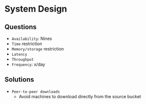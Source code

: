 # System Design

## Questions

- `Availability`: Nines
- `Time` restriction
- `Memory/storage` restriction
- `Latency`
- `Throughput`
- `Frequency`: x/day

## Solutions

- `Peer-to-peer downloads`
  - Avoid machines to download directly from the source bucket
